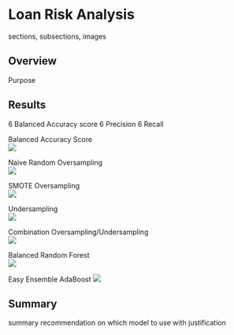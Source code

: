 # Loan Risk Analysis

sections, subsections, images

## Overview

Purpose

## Results

6 Balanced Accuracy score
6 Precision
6 Recall

Balanced Accuracy Score<br/>
<img src="../images/BAScores.png">

Naive Random Oversampling<br/>
<img src="../images/CR_random_oversample.png">

SMOTE Oversampling<br/>
<img src="../images/CR_smote_oversample.png">

Undersampling<br/>
<img src="../images/CR_undersample.png">

Combination Oversampling/Undersampling<br/>
<img src="../images/CR_combo.png">

Balanced Random Forest<br/>
<img src="../images/CR_BRForest.png">

Easy Ensemble AdaBoost
<img src="../images/CR_EEAdaBoost.png">


## Summary

summary
recommendation on which model to use with justification
